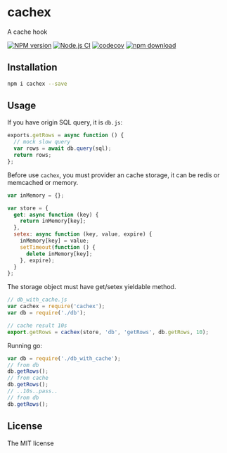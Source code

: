 # cachex

A cache hook

[![NPM version][npm-image]][npm-url]
[![Node.js CI](https://github.com/JacksonTian/cachex/actions/workflows/build.yml/badge.svg)](https://github.com/JacksonTian/cachex/actions/workflows/build.yml)
[![codecov][cov-image]][cov-url]
[![npm download][download-image]][download-url]

[npm-image]: https://img.shields.io/npm/v/cachex.svg?style=flat-square
[npm-url]: https://npmjs.org/package/cachex
[cov-image]: https://codecov.io/gh/JacksonTian/cachex/branch/master/graph/badge.svg
[cov-url]: https://codecov.io/gh/JacksonTian/cachex
[download-image]: https://img.shields.io/npm/dm/cachex.svg?style=flat-square
[download-url]: https://npmjs.org/package/cachex

## Installation

```sh
npm i cachex --save
```

## Usage

If you have origin SQL query, it is `db.js`:

```js
exports.getRows = async function () {
  // mock slow query
  var rows = await db.query(sql);
  return rows;
};
```

Before use `cachex`, you must provider an cache storage, it can be redis or memcached or memory.

```js
var inMemory = {};

var store = {
  get: async function (key) {
    return inMemory[key];
  },
  setex: async function (key, value, expire) {
    inMemory[key] = value;
    setTimeout(function () {
      delete inMemory[key];
    }, expire);
  }
};
```

The storage object must have get/setex yieldable method.

```js
// db_with_cache.js
var cachex = require('cachex');
var db = require('./db');

// cache result 10s
export.getRows = cachex(store, 'db', 'getRows', db.getRows, 10);
```

Running go:

```js
var db = require('./db_with_cache');
// from db
db.getRows();
// from cache
db.getRows();
// ..10s..pass..
// from db
db.getRows();
```

## License

The MIT license
